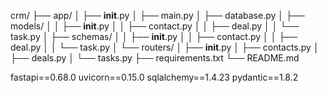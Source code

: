 crm/
├── app/
│   ├── __init__.py
│   ├── main.py
│   ├── database.py
│   ├── models/
│   │   ├── __init__.py
│   │   ├── contact.py
│   │   ├── deal.py
│   │   └── task.py
│   ├── schemas/
│   │   ├── __init__.py
│   │   ├── contact.py
│   │   ├── deal.py
│   │   └── task.py
│   └── routers/
│       ├── __init__.py
│       ├── contacts.py
│       ├── deals.py
│       └── tasks.py
├── requirements.txt
└── README.md


fastapi==0.68.0
uvicorn==0.15.0
sqlalchemy==1.4.23
pydantic==1.8.2


